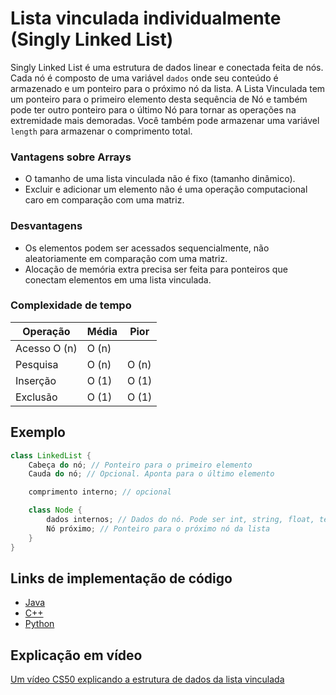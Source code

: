 # Lista vinculada individualmente (Singly Linked List)

Singly Linked List é uma estrutura de dados linear e conectada feita de nós. Cada nó é composto de uma variável `dados` onde seu conteúdo é armazenado e um ponteiro para o próximo nó da lista. A Lista Vinculada tem um ponteiro para o primeiro elemento desta sequência de Nó e também pode ter outro ponteiro para o último Nó para tornar as operações na extremidade mais demoradas. Você também pode armazenar uma variável `length` para armazenar o comprimento total.

### Vantagens sobre Arrays

- O tamanho de uma lista vinculada não é fixo (tamanho dinâmico).
- Excluir e adicionar um elemento não é uma operação computacional caro em comparação com uma matriz.

### Desvantagens

- Os elementos podem ser acessados ​​sequencialmente, não aleatoriamente em comparação com uma matriz.
- Alocação de memória extra precisa ser feita para ponteiros que conectam elementos em uma lista vinculada.

### Complexidade de tempo

| Operação     | Média | Pior  |
| ------------ | ----- | ----- |
| Acesso O (n) | O (n) |       |
| Pesquisa     | O (n) | O (n) |
| Inserção     | O (1) | O (1) |
| Exclusão     | O (1) | O (1) |

## Exemplo

```.java
class LinkedList {
    Cabeça do nó; // Ponteiro para o primeiro elemento
    Cauda do nó; // Opcional. Aponta para o último elemento

    comprimento interno; // opcional

    class Node {
        dados internos; // Dados do nó. Pode ser int, string, float, templates, etc.
        Nó próximo; // Ponteiro para o próximo nó da lista
    }
}
```

## Links de implementação de código

- [Java](https://github.com/TheAlgorithms/Java/blob/master/src/main/java/com/thealgorithms/datastructures/lists/SinglyLinkedList.java)
- [C++](https://github.com/TheAlgorithms/C-Plus-Plus/blob/master/Data%20Structure/Linked%20List.cpp)
- [Python](https://github.com/TheAlgorithms/Python/blob/master/data_structures/linked_list/singly_linked_list.py)

## Explicação em vídeo

[Um vídeo CS50 explicando a estrutura de dados da lista vinculada](https://www.youtube.com/watch?v=5nsKtQuT6E8)
